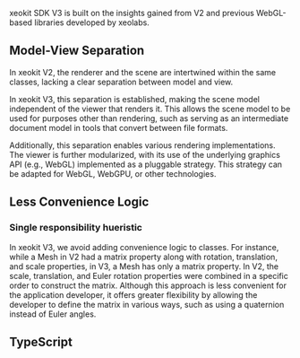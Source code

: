 xeokit SDK V3 is built on the insights gained from V2 and previous WebGL-based libraries developed by xeolabs.

## Model-View Separation

In xeokit V2, the renderer and the scene are intertwined within the same classes, lacking a clear separation between
model and view.

In xeokit V3, this separation is established, making the scene model independent of the viewer that renders it. This
allows the scene model to be used for purposes other than rendering, such as serving as an intermediate document model
in tools that convert between file formats.

Additionally, this separation enables various rendering implementations. The viewer is further modularized, with its use
of the underlying graphics API (e.g., WebGL) implemented as a pluggable strategy. This strategy can be adapted for
WebGL, WebGPU, or other technologies.

## Less Convenience Logic

### Single responsibility hueristic 

In xeokit V3, we avoid adding convenience logic to classes. For instance, while a Mesh in V2 had a matrix property along
with rotation, translation, and scale properties, in V3, a Mesh has only a matrix property. In V2, the scale,
translation, and Euler rotation properties were combined in a specific order to construct the matrix. Although this
approach is less convenient for the application developer, it offers greater flexibility by allowing the developer to
define the matrix in various ways, such as using a quaternion instead of Euler angles.

## TypeScript


